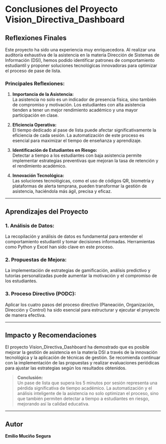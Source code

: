 # Conclusiones del Proyecto Vision_Directiva_Dashboard

## Reflexiones Finales

Este proyecto ha sido una experiencia muy enriquecedora. Al realizar una auditoría exhaustiva de la asistencia en la materia Dirección de Sistemas de Información (DSI), hemos podido identificar patrones de comportamiento estudiantil y proponer soluciones tecnológicas innovadoras para optimizar el proceso de pase de lista.

### Principales Reflexiones:

1. **Importancia de la Asistencia:**  
   La asistencia no solo es un indicador de presencia física, sino también de compromiso y motivación. Los estudiantes con alta asistencia tienden a tener un mejor rendimiento académico y una mayor participación en clase.

2. **Eficiencia Operativa:**  
   El tiempo dedicado al pase de lista puede afectar significativamente la eficiencia de cada sesión. La automatización de este proceso es esencial para maximizar el tiempo de enseñanza y aprendizaje.

3. **Identificación de Estudiantes en Riesgo:**  
   Detectar a tiempo a los estudiantes con baja asistencia permite implementar estrategias preventivas que mejoran la tasa de retención y el rendimiento académico.

4. **Innovación Tecnológica:**  
   Las soluciones tecnológicas, como el uso de códigos QR, biometría y plataformas de alerta temprana, pueden transformar la gestión de asistencia, haciéndola más ágil, precisa y eficaz.

---

## Aprendizajes del Proyecto

### 1. **Análisis de Datos:**  
   La recopilación y análisis de datos es fundamental para entender el comportamiento estudiantil y tomar decisiones informadas. Herramientas como Python y Excel han sido clave en este proceso.

### 2. **Propuestas de Mejora:**  
   La implementación de estrategias de gamificación, análisis predictivo y tutorías personalizadas puede aumentar la motivación y el compromiso de los estudiantes.

### 3. **Proceso Directivo (PODC):**  
   Aplicar los cuatro pasos del proceso directivo (Planeación, Organización, Dirección y Control) ha sido esencial para estructurar y ejecutar el proyecto de manera efectiva.
   
---

## Impacto y Recomendaciones

El proyecto Vision_Directiva_Dashboard ha demostrado que es posible mejorar la gestión de asistencia en la materia DSI a través de la innovación tecnológica y la aplicación de técnicas de gestión. Se recomienda continuar con la implementación de las propuestas y realizar evaluaciones periódicas para ajustar las estrategias según los resultados obtenidos.

> **Conclusión:**  
> Un pase de lista que supera los 5 minutos por sesión representa una pérdida significativa de tiempo académico. La automatización y el análisis inteligente de la asistencia no solo optimizan el proceso, sino que también permiten detectar a tiempo a estudiantes en riesgo, mejorando así la calidad educativa.

---

## Autor

**Emilio Muciño Segura**  

